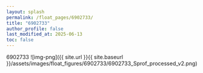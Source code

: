```yaml
---
layout: splash
permalink: /float_pages/6902733/
title: "6902733"
author_profile: false
last_modified_at: 2025-06-13
toc: false
---
```

 
6902733
![img-png]({{ site.url }}{{ site.baseurl }}/assets/images/float_figures/6902733/6902733_Sprof_processed_v2.png)